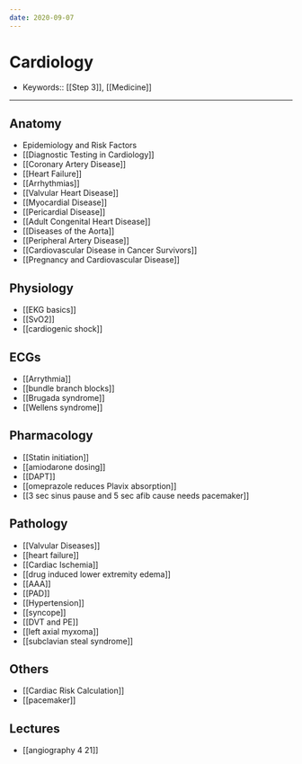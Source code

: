 ```yaml
---
date: 2020-09-07
---
```


# Cardiology

- Keywords:: [[Step 3]], [[Medicine]]
---

## Anatomy

- Epidemiology and Risk Factors
- [[Diagnostic Testing in Cardiology]]
- [[Coronary Artery Disease]]
- [[Heart Failure]]
- [[Arrhythmias]]
- [[Valvular Heart Disease]]
- [[Myocardial Disease]]
- [[Pericardial Disease]]
- [[Adult Congenital Heart Disease]]
- [[Diseases of the Aorta]]
- [[Peripheral Artery Disease]]
- [[Cardiovascular Disease in Cancer Survivors]]
- [[Pregnancy and Cardiovascular Disease]]

## Physiology

- [[EKG basics]]
- [[SvO2]]
- [[cardiogenic shock]]

## ECGs

- [[Arrythmia]]
- [[bundle branch blocks]]
- [[Brugada syndrome]]
- [[Wellens syndrome]]

## Pharmacology

- [[Statin initiation]]
- [[amiodarone dosing]]
- [[DAPT]]
- [[omeprazole reduces Plavix absorption]]
- [[3 sec sinus pause and 5 sec afib cause needs pacemaker]]

## Pathology

- [[Valvular Diseases]]
- [[heart failure]]
- [[Cardiac Ischemia]]
- [[drug induced lower extremity edema]]
- [[AAA]]
- [[PAD]]
- [[Hypertension]]
- [[syncope]]
- [[DVT and PE]]
- [[left axial myxoma]]
- [[subclavian steal syndrome]]

## Others

- [[Cardiac Risk Calculation]]
- [[pacemaker]]

## Lectures

- [[angiography 4 21]]
